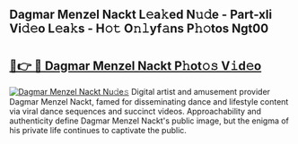 ## Dagmar Menzel Nackt L𝚎a𝚔ed N𝚞𝚍e - Part-xli Vi𝚍𝚎o L𝚎a𝚔s - H𝚘𝚝 O𝚗𝚕yf𝚊ns P𝚑𝚘tos Ngt00

# <h2><a href="http://kf1j5q.oniu.top/?m=Dagmar+Menzel+Nackt">🔗👉 🔴 Dagmar Menzel Nackt P𝚑ot𝚘𝚜 V𝚒d𝚎o</a></h2>

[![Dagmar Menzel Nackt Nu𝚍e𝚜](https://i.imgur.com/0qMVB7G.gif)](http://kf1j5q.oniu.top/?m=Dagmar+Menzel+Nackt)
Digital artist and amusement provider Dagmar Menzel Nackt, famed for disseminating dance and lifestyle content via viral dance sequences and succinct videos. Approachability and authenticity define Dagmar Menzel Nackt's public image, but the enigma of his private life continues to captivate the public.  
